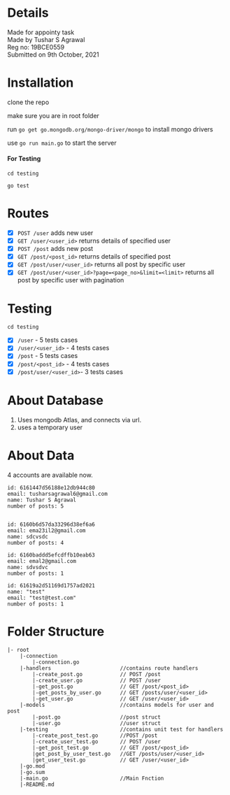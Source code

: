 # Details

Made for appointy task<br>
Made by Tushar S Agrawal<br>
Reg no: 19BCE0559<br>
Submitted on 9th October, 2021<br>

# Installation

clone the repo

make sure you are in root folder

run `go get go.mongodb.org/mongo-driver/mongo` to install mongo drivers

use `go run main.go` to start the server

#### For Testing

`cd testing`

`go test`

# Routes

- [x] `POST /user` adds new user<br>
- [x] `GET /user/<user_id>` returns details of specified user<br>
- [x] `POST /post` adds new post<br>
- [x] `GET /post/<post_id>` returns details of specified post<br>
- [x] `GET /post/user/<user_id>` returns all post by specific user
- [x] `GET /post/user/<user_id>?page=<page_no>&limit=<limit>` returns all post by specific user with pagination

# Testing

`cd testing`

- [x] `/user` - 5 tests cases<br>
- [x] `/user/<user_id>` - 4 tests cases<br>
- [x] `/post` - 5 tests cases<br>
- [x] `/post/<post_id>` - 4 tests cases<br>
- [x] `/post/user/<user_id>`- 3 tests cases<br>

# About Database

1. Uses mongodb Atlas, and connects via url.<br>
2. uses a temporary user<br>

# About Data

4 accounts are available now.

```
id: 6161447d56188e12db944c80
email: tusharsagrawal6@gmail.com
name: Tushar S Agrawal
number of posts: 5


id: 6160b6d57da33296d38ef6a6
email: ema23il2@gmail.com
name: sdcvsdc
number of posts: 4

id: 6160baddd5efcdffb10eab63
email: emal2@gmail.com
name: sdvsdvc
number of posts: 1

id: 61619a2d51169d1757ad2021
name: "test"
email: "test@test.com"
number of posts: 1
```

# Folder Structure

```
|- root
    |-connection
        |-connection.go
    |-handlers                      //contains route handlers
        |-create_post.go            // POST /post
        |-create_user.go            // POST /user
        |-get_post.go               // GET /post/<post_id>
        |-get_posts_by_user.go      // GET /posts/user/<user_id>
        |-get_user.go               // GET /user/<user_id>
    |-models                        //contains models for user and post
        |-post.go                   //post struct
        |-user.go                   //user struct
    |-testing                       //contains unit test for handlers
        |-create_post_test.go       //POST /post
        |-create_user_test.go       // POST /user
        |-get_post_test.go          // GET /post/<post_id>
        |get_post_by_user_test.go   //GET /posts/user/<user_id>
        |get_user_test.go           // GET /user/<user_id>
    |-go.mod
    |-go.sum
    |-main.go                       //Main Fnction
    |-README.md

```
